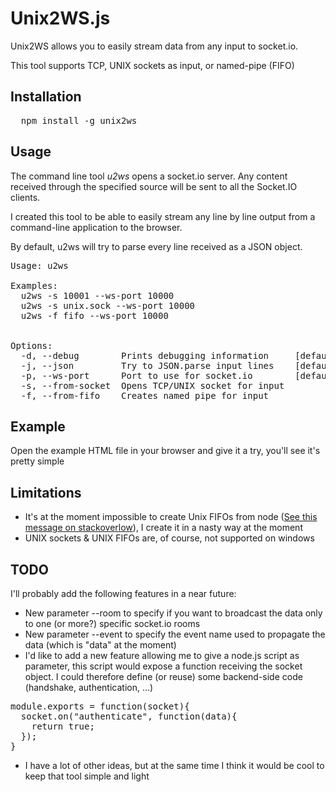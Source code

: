 Unix2WS.js
==========

Unix2WS allows you to easily stream data from any input to socket.io.

This tool supports TCP, UNIX sockets as input, or named-pipe (FIFO)

## Installation

<pre>
  npm install -g unix2ws
</pre>

## Usage

The command line tool _u2ws_ opens a socket.io server. Any content received through the specified source will be sent to all the Socket.IO clients.

I created this tool to be able to easily stream any line by line output from a command-line application to the browser.

By default, u2ws will try to parse every line received as a JSON object.

<pre>
Usage: u2ws

Examples:
  u2ws -s 10001 --ws-port 10000
  u2ws -s unix.sock --ws-port 10000
  u2ws -f fifo --ws-port 10000


Options:
  -d, --debug        Prints debugging information     [default: false]
  -j, --json         Try to JSON.parse input lines    [default: true]
  -p, --ws-port      Port to use for socket.io        [default: 10000]
  -s, --from-socket  Opens TCP/UNIX socket for input
  -f, --from-fifo    Creates named pipe for input
</pre>

## Example

Open the example HTML file in your browser and give it a try, you'll see it's pretty simple

## Limitations

* It's at the moment impossible to create Unix FIFOs from node ([See this message on stackoverlow](http://stackoverflow.com/a/18226566)), I create it in a nasty way at the moment
* UNIX sockets & UNIX FIFOs are, of course, not supported on windows

## TODO

I'll probably add the following features in a near future:

* New parameter --room to specify if you want to broadcast the data only to one (or more?) specific socket.io rooms
* New parameter --event to specify the event name used to propagate the data (which is "data" at the moment)
* I'd like to add a new feature allowing me to give a node.js script as parameter, this script would expose a function receiving the socket object. I could therefore define (or reuse) some backend-side code (handshake, authentication, ...)

<pre>
module.exports = function(socket){
  socket.on("authenticate", function(data){
    return true;
  });
}
</pre>

* I have a lot of other ideas, but at the same time I think it would be cool to keep that tool simple and light
